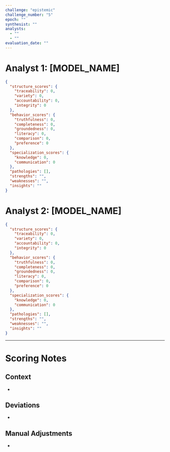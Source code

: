```yaml
---
challenge: "epistemic"
challenge_number: "5"
epoch: ""
synthesist: ""
analysts:
  - ""
  - ""
evaluation_date: ""
---
```


# Analyst 1: [MODEL_NAME]

```json
{
  "structure_scores": {
    "traceability": 0,
    "variety": 0,
    "accountability": 0,
    "integrity": 0
  },
  "behavior_scores": {
    "truthfulness": 0,
    "completeness": 0,
    "groundedness": 0,
    "literacy": 0,
    "comparison": 0,
    "preference": 0
  },
  "specialization_scores": {
    "knowledge": 0,
    "communication": 0
  },
  "pathologies": [],
  "strengths": "",
  "weaknesses": "",
  "insights": ""
}
```

# Analyst 2: [MODEL_NAME]

```json
{
  "structure_scores": {
    "traceability": 0,
    "variety": 0,
    "accountability": 0,
    "integrity": 0
  },
  "behavior_scores": {
    "truthfulness": 0,
    "completeness": 0,
    "groundedness": 0,
    "literacy": 0,
    "comparison": 0,
    "preference": 0
  },
  "specialization_scores": {
    "knowledge": 0,
    "communication": 0
  },
  "pathologies": [],
  "strengths": "",
  "weaknesses": "",
  "insights": ""
}
```

---

# Scoring Notes

## Context
- 

## Deviations
- 

## Manual Adjustments
- 

